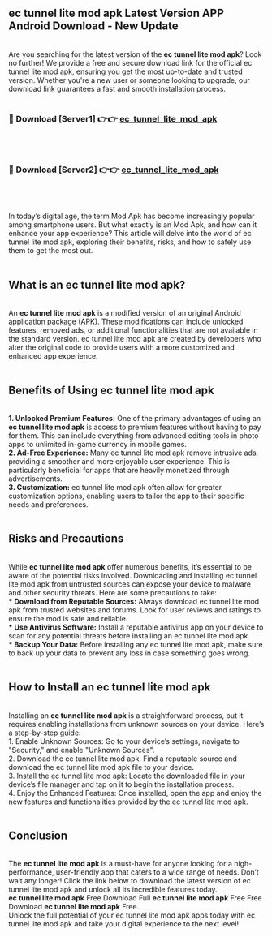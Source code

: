 ## ec tunnel lite mod apk Latest Version APP Android Download - New Update
<br>
Are you searching for the latest version of the <strong>ec tunnel lite mod apk</strong>? Look no further! We provide a free and secure download link for the official ec tunnel lite mod apk, ensuring you get the most up-to-date and trusted version. Whether you're a new user or someone looking to upgrade, our download link guarantees a fast and smooth installation process.
<br>
<br>
<h3>🔴 Download [Server1] 👉👉 <a href="https://modyolo.store/ec+tunnel+lite+mod+apk">ec_tunnel_lite_mod_apk</a></h3><br>
<br>
<h3>🔴 Download [Server2] 👉👉 <a href="https://modyolo.store/ec+tunnel+lite+mod+apk">ec_tunnel_lite_mod_apk</a></h3><br>
<br>
<br>
In today’s digital age, the term Mod Apk has become increasingly popular among smartphone users. But what exactly is an Mod Apk, and how can it enhance your app experience? This article will delve into the world of ec tunnel lite mod apk, exploring their benefits, risks, and how to safely use them to get the most out.
<br>
<br>
<h2>What is an ec tunnel lite mod apk?</h2>
<br>
An <strong>ec tunnel lite mod apk</strong> is a modified version of an original Android application package (APK). These modifications can include unlocked features, removed ads, or additional functionalities that are not available in the standard version. ec tunnel lite mod apk are created by developers who alter the original code to provide users with a more customized and enhanced app experience.
<br>
<br>
<h2>Benefits of Using ec tunnel lite mod apk</h2>
<br>
<strong> 1. Unlocked Premium Features:</strong> One of the primary advantages of using an <strong>ec tunnel lite mod apk</strong> is access to premium features without having to pay for them. This can include everything from advanced editing tools in photo apps to unlimited in-game currency in mobile games.
<br>
<strong> 2. Ad-Free Experience:</strong> Many ec tunnel lite mod apk remove intrusive ads, providing a smoother and more enjoyable user experience. This is particularly beneficial for apps that are heavily monetized through advertisements.
<br>
<strong> 3. Customization:</strong> ec tunnel lite mod apk often allow for greater customization options, enabling users to tailor the app to their specific needs and preferences.
<br>
<br>
<h2>Risks and Precautions</h2>
<br>
While <strong>ec tunnel lite mod apk</strong> offer numerous benefits, it’s essential to be aware of the potential risks involved. Downloading and installing ec tunnel lite mod apk from untrusted sources can expose your device to malware and other security threats. Here are some precautions to take:
<br>
<strong> * Download from Reputable Sources:</strong> Always download ec tunnel lite mod apk from trusted websites and forums. Look for user reviews and ratings to ensure the mod is safe and reliable.
<br>
<strong> * Use Antivirus Software:</strong> Install a reputable antivirus app on your device to scan for any potential threats before installing an ec tunnel lite mod apk.
<br>
<strong> * Backup Your Data:</strong> Before installing any ec tunnel lite mod apk, make sure to back up your data to prevent any loss in case something goes wrong.
<br>
<br>
<h2>How to Install an ec tunnel lite mod apk</h2>
<br>
Installing an <strong>ec tunnel lite mod apk</strong> is a straightforward process, but it requires enabling installations from unknown sources on your device. Here’s a step-by-step guide:
<br>
 1. Enable Unknown Sources: Go to your device’s settings, navigate to "Security," and enable "Unknown Sources".
<br>
 2. Download the ec tunnel lite mod apk: Find a reputable source and download the ec tunnel lite mod apk file to your device.
<br>
 3. Install the ec tunnel lite mod apk: Locate the downloaded file in your device’s file manager and tap on it to begin the installation process.
<br>
 4. Enjoy the Enhanced Features: Once installed, open the app and enjoy the new features and functionalities provided by the ec tunnel lite mod apk.
<br>
<br>
<h2><strong>Conclusion</strong></h2>
<br>
The <strong>ec tunnel lite mod apk</strong> is a must-have for anyone looking for a high-performance, user-friendly app that caters to a wide range of needs. Don’t wait any longer! Click the link below to download the latest version of ec tunnel lite mod apk and unlock all its incredible features today.
<br>
<strong>ec tunnel lite mod apk</strong> Free Download Full <strong>ec tunnel lite mod apk</strong> Free Free Download <strong>ec tunnel lite mod apk</strong> Free.
<br>
Unlock the full potential of your ec tunnel lite mod apk apps today with ec tunnel lite mod apk and take your digital experience to the next level!